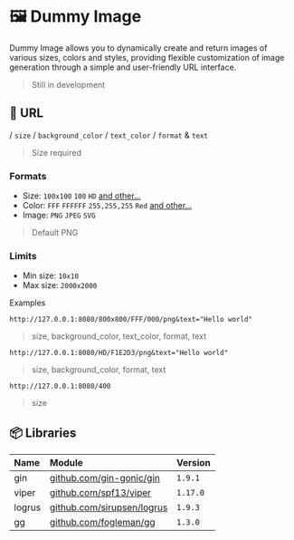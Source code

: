 # 🖼️ Dummy Image

Dummy Image allows you to dynamically create and return images of various sizes, colors and styles, providing flexible customization of image generation through a simple and user-friendly URL interface.

> Still in development

## 📃 URL

/ `size` / `background_color` / `text_color` / `format` & `text`

> Size required

### Formats

- Size: `100x100` `100` `HD` [and other...](RESOLUTIONS.md)
- Color: `FFF` `FFFFFF` `255,255,255` `Red` [and other...](COLORS.md)
- Image: `PNG` `JPEG` `SVG`

> Default PNG

### Limits

- Min size: `10x10`
- Max size: `2000x2000`

Examples

```
http://127.0.0.1:8080/800x800/FFF/000/png&text="Hello world"
```

> size, background_color, text_color, format, text

```
http://127.0.0.1:8080/HD/F1E2D3/png&text="Hello world"
```

> size, background_color, format, text

```
http://127.0.0.1:8080/400
```

> size

## 📦 Libraries

| Name   | Module                                                           | Version  |
| :----- | :--------------------------------------------------------------- | :------- |
| gin    | [github.com/gin-gonic/gin](https://github.com/gin-gonic/gin)     | `1.9.1`  |
| viper  | [github.com/spf13/viper](https://github.com/spf13/viper)         | `1.17.0` |
| logrus | [github.com/sirupsen/logrus](https://github.com/sirupsen/logrus) | `1.9.3`  |
| gg     | [github.com/fogleman/gg](https://github.com/fogleman/gg)         | `1.3.0`  |
